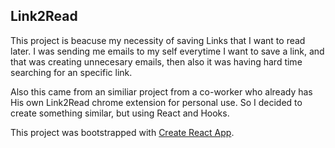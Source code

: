 ## Link2Read

This project is beacuse my necessity of saving Links that I want to read later. I was sending me emails to my self everytime I want to save a link, and that was creating unnecesary emails, then also it was having hard time searching for an specific link.

Also this came from an similiar project from a co-worker who already has His own Link2Read chrome extension for personal use. So I decided to create something similar, but using React and Hooks.

This project was bootstrapped with [Create React App](https://github.com/facebook/create-react-app).
